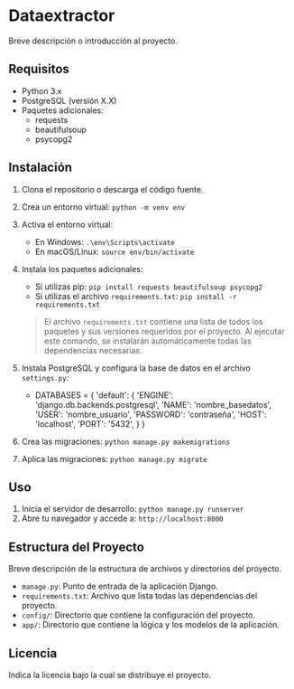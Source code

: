 # Dataextractor

Breve descripción o introducción al proyecto.

## Requisitos

- Python 3.x
- PostgreSQL (versión X.X)
- Paquetes adicionales:
  - requests
  - beautifulsoup
  - psycopg2

## Instalación

1. Clona el repositorio o descarga el código fuente.

2. Crea un entorno virtual: `python -m venv env`
3. Activa el entorno virtual:
   - En Windows: `.\env\Scripts\activate`
   - En macOS/Linux: `source env/bin/activate`
4. Instala los paquetes adicionales:
   - Si utilizas pip: `pip install requests beautifulsoup psycopg2`
   - Si utilizas el archivo `requirements.txt`: `pip install -r requirements.txt`
   > El archivo `requirements.txt` contiene una lista de todos los paquetes y sus versiones requeridos por el proyecto. Al ejecutar este comando, se instalarán automáticamente todas las dependencias necesarias.
5. Instala PostgreSQL y configura la base de datos en el archivo `settings.py`:
   - DATABASES = {
       'default': {
           'ENGINE': 'django.db.backends.postgresql',
           'NAME': 'nombre_basedatos',
           'USER': 'nombre_usuario',
           'PASSWORD': 'contraseña',
           'HOST': 'localhost',
           'PORT': '5432',
       }
   }
6. Crea las migraciones: `python manage.py makemigrations`
7. Aplica las migraciones: `python manage.py migrate`

## Uso

1. Inicia el servidor de desarrollo: `python manage.py runserver`
2. Abre tu navegador y accede a: `http://localhost:8000`

## Estructura del Proyecto

Breve descripción de la estructura de archivos y directorios del proyecto.

- `manage.py`: Punto de entrada de la aplicación Django.
- `requirements.txt`: Archivo que lista todas las dependencias del proyecto.
- `config/`: Directorio que contiene la configuración del proyecto.
- `app/`: Directorio que contiene la lógica y los modelos de la aplicación.



## Licencia

Indica la licencia bajo la cual se distribuye el proyecto.



